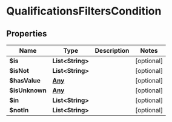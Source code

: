 

# QualificationsFiltersCondition


## Properties

| Name | Type | Description | Notes |
|------------ | ------------- | ------------- | -------------|
|**$is** | **List&lt;String&gt;** |  |  [optional] |
|**$isNot** | **List&lt;String&gt;** |  |  [optional] |
|**$hasValue** | [**Any**](Any.md) |  |  [optional] |
|**$isUnknown** | [**Any**](Any.md) |  |  [optional] |
|**$in** | **List&lt;String&gt;** |  |  [optional] |
|**$notIn** | **List&lt;String&gt;** |  |  [optional] |



